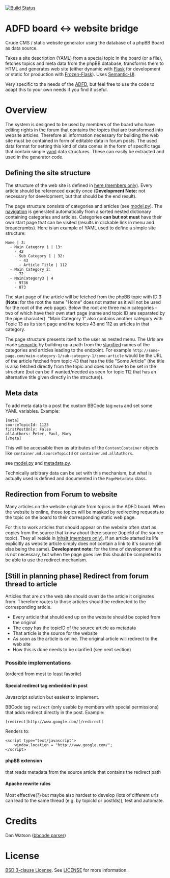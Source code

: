 [![Build Status](https://travis-ci.org/ADFD/adfd.svg)](https://travis-ci.org/ADFD/adfd)

# ADFD board <-> website bridge 

Crude CMS / static website generator using the database of a phpBB Board as data source. 

Takes a site description (YAML) from a special topic in the board (or a file), fetches topics and meta data from the phpBB database, transforms them to HTML and generates web site (either dynamic with [Flask](http://flask.pocoo.org/) for development or static for production with [Frozen-Flask](http://pythonhosted.org/Frozen-Flask/)). Uses [Semantic-UI](http://semantic-ui.com).

Very specific to the needs of the [ADFD](http://adfd.org), but feel free to use the code to adapt this to your own needs if you find it useful.

#  Overview

The system is designed to be used by members of the board who have editing rights in the forum that contains the topics that are transformed into website articles. Therefore all information necessary for building the web site must be contained in form of editable data in forum posts. The used data format for setting this kind of data comes in the form of specific tags that contain simple [yaml](http://www.yaml.org/) data structures. These can easily be extracted and used in the generator code.

## Defining the site structure

The structure of the web site is defined in [here (members only)](http://adfd.org/austausch/viewtopic.php?f=54&t=12109). Every article should be referenced exactly once (**Development Note:** not necessary for development, but that should be the end result). 

The page structure consists of categories and articles (see [model.py](adfd/model.py)). The [navigation](adfd/site/navigation.py) is generated automatically from a sorted nested dictionary containing categories and articles. Categories **can but not must** have their own start page that can be visited (results in clickable link in menu and breadcrumbs). Here is an example of YAML used to define a simple site structure:

    Home | 3:
      - Main Category 1 | 13:
        - 42
        - Sub Category 1 | 32:
          - 43
          - Article Title | 112
      - Main Category 2:
        - 72
      - MainCategory3 | 4
        - 9736
        - 873

The start page of the article will be fetched from the phpBB topic with ID 3 (**Note:** for the root the name "Home" does not matter as it will not be used for the root of the web page). Below the root are three main categories - two of which have their own start page (name and topic ID are separated by the pipe character). "Main Category 1" also contains another category with Topic 13 as its start page and the topics 43 and 112 as articles in that category.

The page structure presents itself to the user as nested menu. The Urls are made [semantic](https://en.wikipedia.org/wiki/Semantic_URL) by building up a path from the [slugified](https://en.wikipedia.org/wiki/Semantic_URL#Slug) names of the categories and articles leading to the endpoint. For example `http://some-page.com/main-category-1/sub-category-1/some-article` would be the URL of the article fetched from topic 43 that has the title "Some Article" (the title is also fetched directly from the topic and does not have to be set in the structure (but can be if wanted/needed as seen for topic 112 that has an alternative title given directly in the structure)).

## Meta data

To add meta data to a post the custom BBCode tag `meta` and set some YAML variables. Example:

    [meta]
    sourceTopicId: 1123
    firstPostOnly: False
    allAuthors: Peter, Paul, Mary
    [/meta]

This will be accessible then as attributes of the `ContentContainer` objects like `container.md.sourceTopicId` or `container.md.allAuthors`.

see [model.py](adfd/model.py) and [metadata.py](adfd/metadata.py).

Technically arbitrary data can be set with this mechanism, but what is actually used is defined and documented in the `PageMetadata` class.

## Redirection from Forum to website

Many articles on the website originate from topics in the ADFD board. When the website is online, those topics will be masked by redirecting requests to the topic on the board to their corresponding static web page. 

For this to work articles that should appear on the website often start as copies from the source that know about there source (topicId of the source topic). They all reside in [Inhalt (members only)](http://adfd.org/austausch/viewforum.php?f=54). If an article started its life explicitly as website article simply does not contain a link to it's source (all else being the same). **Development note:** for the time of development this is not necessary, but when the page goes live this should be completed to be able to use the redirect mechanism.


## [Still in planning phase] Redirect from forum thread to article

Articles that are on the web site should override the article it originates from. Therefore routes to those articles should be redirected to the corresponding article.

* Every article that should end up on the website should be copied from the original
* The copy has the topicID of the source article as metadata
* That article is the source for the website
* As soon as the article is online. The original article will redirect to the web site
* How this is done needs to be clarified (see next section)

### Possible implementations 

(ordered from most to least favorite)

#### Special redirect tag embedded in post

Javascript solution but easiest to implement.

BBCode tag `redirect` (only usable by members with special permissions) that adds redirect directly in the post. Example:

    [redirect]http://www.google.com/[/redirect]

Renders to: 
    
    <script type="text/javascript">
        window.location = "http://www.google.com/";
    </script>

#### phpBB extension 

that reads metadata from the source article that contains the redirect path

#### Apache rewrite rules

Most effective(?) but maybe also hardest to develop (lots of different urls can lead to the same thread (e.g. by topicId or postIds)), test and automate.

# Credits

Dan Watson ([bbcode parser](https://github.com/dcwatson/bbcode))

# License

[BSD 3-clause License](https://opensource.org/licenses/BSD-3-Clause). See [LICENSE](./LICENSE) for more information.
